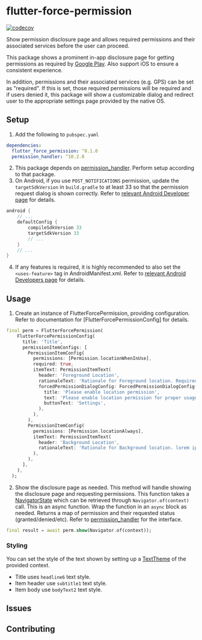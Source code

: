 # flutter-force-permission
[![codecov](https://codecov.io/gh/gogovan/flutter-force-permission/branch/main/graph/badge.svg?token=F9DPJUAVAJ)](https://codecov.io/gh/gogovan/flutter-force-permission)

Show permission disclosure page and allows required permissions and their associated services before the user can proceed.

This package shows a prominent in-app disclosure page for getting permissions as required by [Google Play](https://support.google.com/googleplay/android-developer/answer/9799150?visit_id=638041800350153935-369621111&p=pd-m&rd=1#prominent_disclosure&zippy=%2Cstep-provide-prominent-in-app-disclosure%2Cstep-review-best-practices-for-accessing-location%2Cstep-consider-alternatives-to-accessing-location-in-the-background%2Cstep-make-access-to-location-in-the-background-clear-to-users%2Csee-an-example-of-prominent-in-app-disclosure).
Also support iOS to ensure a consistent experience.

In addition, permissions and their associated services (e.g. GPS) can be set as "required". If this is set, those required permissions will 
be required and if users denied it, this package will show a customizable dialog and redirect user to the appropriate settings page provided by the native OS.

## Setup
1. Add the following to `pubspec.yaml`
```yaml
dependencies:
  flutter_force_permission: ^0.1.0
  permission_handler: ^10.2.0
```
2. This package depends on [permission_handler](https://pub.dev/packages/permission_handler). Perform setup according to that package.
3. On Android, if you use `POST_NOTIFICATIONS` permission, update the `targetSdkVersion` in `build.gradle` to at least 33 so that the permission request dialog is shown correctly. Refer to [relevant Android Developer page](https://developer.android.com/develop/ui/views/notifications/notification-permission) for details.
```groovy
android {
    // ...
    defaultConfig {
        compileSdkVersion 33
        targetSdkVersion 33
        // ...
    }
    // ...
}
```
4. If any features is required, it is highly recommended to also set the `<uses-feature>` tag in AndroidManifest.xml. Refer to [relevant Android Developers page](https://developer.android.com/guide/topics/manifest/uses-feature-element) for details. 

## Usage
1. Create an instance of FlutterForcePermission, providing configuration. Refer to documentation for [FlutterForcePermissionConfig] for details.
```dart
final perm = FlutterForcePermission(
    FlutterForcePermissionConfig(
      title: 'Title',
      permissionItemConfigs: [
        PermissionItemConfig(
          permissions: [Permission.locationWhenInUse],
          required: true,
          itemText: PermissionItemText(
            header: 'Foreground Location',
            rationaleText: 'Rationale for Foreground location. Required.',
            forcedPermissionDialogConfig: ForcedPermissionDialogConfig(
              title: 'Please enable location permission',
              text: 'Please enable location permission for proper usage.',
              buttonText: 'Settings',
            ),
          ),
        ),
        PermissionItemConfig(
          permissions: [Permission.locationAlways],
          itemText: PermissionItemText(
            header: 'Background Location',
            rationaleText: 'Rationale for Background location. lorem ipsum dolor sit amet.',
          ),
        ),
      ],
    ),
  );
```
2. Show the disclosure page as needed. This method will handle showing the disclosure page and requesting permissions.
This function takes a [NavigatorState](https://api.flutter.dev/flutter/widgets/NavigatorState-class.html) which can be retrieved through `Navigator.of(context)` call.
This is an async function. Wrap the function in an `async` block as needed.
Returns a map of permission and their requested status (granted/denied/etc). Refer to [permission_handler](https://pub.dev/packages/permission_handler) for the interface.
```dart
final result = await perm.show(Navigator.of(context));
```

### Styling
You can set the style of the text shown by setting up a [TextTheme](https://api.flutter.dev/flutter/material/TextTheme-class.html) of the provided context. 
- Title uses `headline6` text style.
- Item header use `subtitle1` text style.
- Item body use `bodyText2` text style.

## Issues

## Contributing

